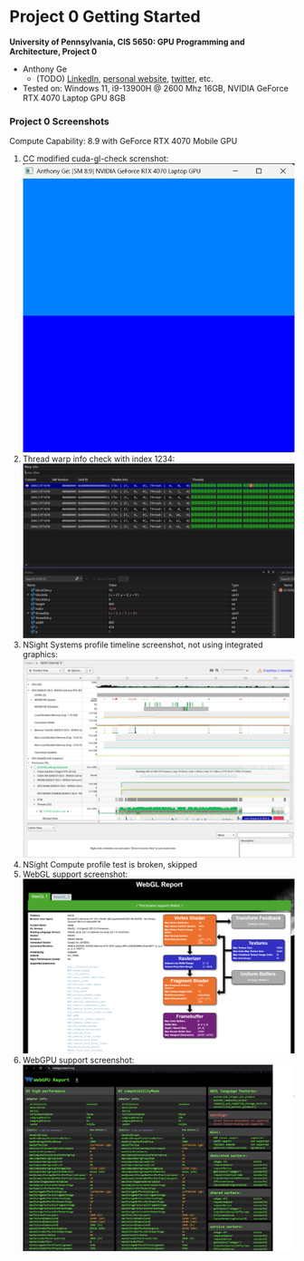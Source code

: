 Project 0 Getting Started
====================

**University of Pennsylvania, CIS 5650: GPU Programming and Architecture, Project 0**

* Anthony Ge
  * (TODO) [LinkedIn](), [personal website](), [twitter](), etc.
* Tested on: Windows 11, i9-13900H @ 2600 Mhz 16GB, NVIDIA GeForce RTX 4070 Laptop GPU 8GB

### Project 0 Screenshots

Compute Capability: 8.9 with GeForce RTX 4070 Mobile GPU

1. CC modified cuda-gl-check screnshot: ![Name Screenshot](images/CUDAModifyScreenshot.png)
2. Thread warp info check with index 1234: ![](images/ThreadWarpInfo.png)
3. NSight Systems profile timeline screenshot, not using integrated graphics: ![](images/NVIDIANSightProfile.png)
4. NSight Compute profile test is broken, skipped
5. WebGL support screenshot: ![](images/weblGLSupport.png)
6. WebGPU support screenshot: ![](images/webGPUSupport.png)